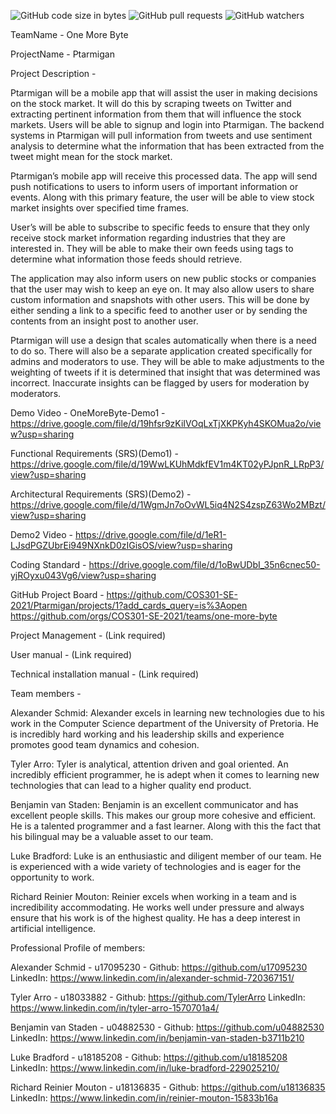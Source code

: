 ![GitHub code size in bytes](https://img.shields.io/github/languages/code-size/COS301-SE-2021/Ptarmigan)  ![GitHub pull requests](https://img.shields.io/github/issues-pr/COS301-SE-2021/Ptarmigan?style=plastic)  ![GitHub watchers](https://img.shields.io/github/watchers/COS301-SE-2021/Ptarmigan?style=plastic)

TeamName - One More Byte

ProjectName - Ptarmigan

Project Description -

Ptarmigan will be a mobile app that will assist the user in making decisions on the stock market. It will do this by scraping tweets on Twitter and extracting pertinent information from them that will influence the stock markets. Users will be able to signup and login into Ptarmigan. The backend systems in Ptarmigan will pull information from tweets and use sentiment analysis to determine what the information that has been extracted from the tweet might mean for the stock market.

Ptarmigan’s mobile app will receive this processed data. The app will send push notifications to users to inform users of important information or events. Along with this primary feature, the user will be able to view stock market insights over specified time frames.

User’s will be able to subscribe to specific feeds to ensure that they only receive stock market information regarding industries that they are interested in. They will be able to make their own feeds using tags to determine what information those feeds should retrieve.

The application may also inform users on new public stocks or companies that the user may wish to keep an eye on. It may also allow users to share custom information and snapshots with other users. This will be done by either sending a link to a specific feed to another user or by sending the contents from an insight post to another user.

Ptarmigan will use a design that scales automatically when there is a need to do so. There will also be a separate application created specifically for admins and moderators to use. They will be able to make adjustments to the weighting of tweets if it is determined that insight that was determined was incorrect. Inaccurate insights can be flagged by users for moderation by moderators.

Demo Video - OneMoreByte-Demo1 - https://drive.google.com/file/d/19hfsr9zKiIVOqLxTjXKPKyh4SKOMua2o/view?usp=sharing

Functional Requirements (SRS)(Demo1) - https://drive.google.com/file/d/19WwLKUhMdkfEV1m4KT02yPJpnR_LRpP3/view?usp=sharing

Architectural Requirements (SRS)(Demo2) - https://drive.google.com/file/d/1WgmJn7oOvWL5iq4N2S4zspZ63Wo2MBzt/view?usp=sharing

Demo2 Video - https://drive.google.com/file/d/1eR1-LJsdPGZUbrEi949NXnkD0zIGisOS/view?usp=sharing

Coding Standard - https://drive.google.com/file/d/1oBwUDbI_35n6cnec50-yjROyxu043Vg6/view?usp=sharing

GitHub Project Board - 
https://github.com/COS301-SE-2021/Ptarmigan/projects/1?add_cards_query=is%3Aopen
https://github.com/orgs/COS301-SE-2021/teams/one-more-byte

Project Management - (Link required)

User manual - (Link required)

Technical installation manual - (Link required)


Team members - 

Alexander Schmid: Alexander excels in learning new technologies due to his work in the Computer Science department of the University of Pretoria. He is incredibly hard working and his leadership skills and experience promotes good team dynamics and cohesion.

Tyler Arro: Tyler is analytical, attention driven and goal oriented. An incredibly efficient programmer, he is adept when it comes to learning new technologies that can lead to a higher quality end product.

Benjamin van Staden: Benjamin is an excellent communicator and has excellent people skills. This makes our group more cohesive and efficient. He is a talented programmer and a fast learner. Along with this the fact that his bilingual may be a valuable asset to our team.

Luke Bradford: Luke is an enthusiastic and diligent member of our team. He is experienced with a wide variety of technologies and is eager for the opportunity to work.

Richard Reinier Mouton: Reinier excels when working in a team and is incredibility accommodating. He works well under pressure and always ensure that his work is of the highest quality. He has a deep interest in artificial intelligence.


Professional Profile of members:

Alexander Schmid - u17095230 - Github: https://github.com/u17095230 
LinkedIn: https://www.linkedin.com/in/alexander-schmid-720367151/

Tyler Arro -  u18033882 - Github: https://github.com/TylerArro 
LinkedIn: https://www.linkedin.com/in/tyler-arro-1570701a4/

Benjamin van Staden -  u04882530 - Github: https://github.com/u04882530 
LinkedIn: https://www.linkedin.com/in/benjamin-van-staden-b3711b210

Luke Bradford -  u18185208 - Github: https://github.com/u18185208 
LinkedIn: https://www.linkedin.com/in/luke-bradford-229025210/

Richard Reinier Mouton -  u18136835 - Github: https://github.com/u18136835 
LinkedIn: https://www.linkedin.com/in/reinier-mouton-15833b16a


